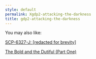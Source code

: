 ```yaml
---
style: default
permalink: Xgdp2-attacking-the-darkness
title: gdp2-attacking-the-darkness
---
```

You may also like:

[SCP-6327-J: [redacted for brevity]](http://scp-wiki.net/scp-6327-j)

[The Bold and the Dutiful (Part One)](http://scp-wiki.net/the-bold-and-the-dutiful-pt1)
